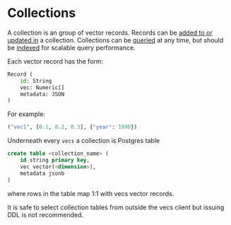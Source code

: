 # Collections

A collection is an group of vector records.
Records can be [added to or updated in](/vecs/api/#upserting-vectors) a collection.
Collections can be [queried](/vecs/api/#query) at any time, but should be [indexed](/vecs/api/#create-an-index) for scalable query performance.

Each vector record has the form:

```python
Record (
    id: String
    vec: Numeric[]
    metadata: JSON
)
```

For example:
```python
("vec1", [0.1, 0.2, 0.3], {"year": 1990})
```

Underneath every `vecs` a collection is Postgres table

```sql
create table <collection_name> (
    id string primary key,
    vec vector(<dimension>),
    metadata jsonb
)
```
where rows in the table map 1:1 with vecs vector records.

It is safe to select collection tables from outside the vecs client but issuing DDL is not recommended.
